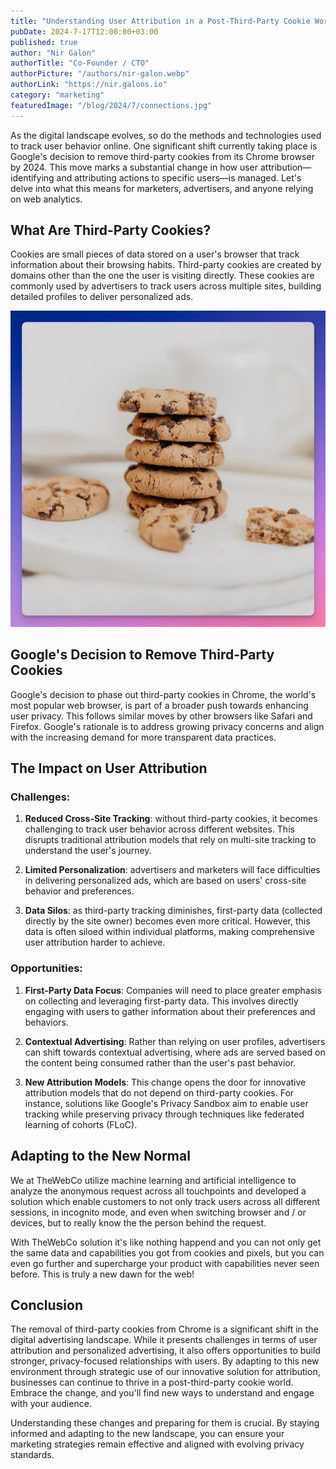 ```yaml
---
title: "Understanding User Attribution in a Post-Third-Party Cookie World"
pubDate: 2024-7-17T12:00:00+03:00
published: true
author: "Nir Galon"
authorTitle: "Co-Founder / CTO"
authorPicture: "/authors/nir-galon.webp"
authorLink: "https://nir.galons.io"
category: "marketing"
featuredImage: "/blog/2024/7/connections.jpg"
---
```


As the digital landscape evolves, so do the methods and technologies used to track user behavior online. One significant shift currently taking place is Google's decision to remove third-party cookies from its Chrome browser by 2024. This move marks a substantial change in how user attribution—identifying and attributing actions to specific users—is managed. Let's delve into what this means for marketers, advertisers, and anyone relying on web analytics.

<!--more-->

## What Are Third-Party Cookies?

Cookies are small pieces of data stored on a user's browser that track information about their browsing habits. Third-party cookies are created by domains other than the one the user is visiting directly. These cookies are commonly used by advertisers to track users across multiple sites, building detailed profiles to deliver personalized ads.

![Cookies](/blog/2024/7/cookies.jpg)

## Google's Decision to Remove Third-Party Cookies

Google's decision to phase out third-party cookies in Chrome, the world's most popular web browser, is part of a broader push towards enhancing user privacy. This follows similar moves by other browsers like Safari and Firefox. Google's rationale is to address growing privacy concerns and align with the increasing demand for more transparent data practices.

## The Impact on User Attribution

### Challenges:

1. **Reduced Cross-Site Tracking**: without third-party cookies, it becomes challenging to track user behavior across different websites. This disrupts traditional attribution models that rely on multi-site tracking to understand the user's journey.

2. **Limited Personalization**: advertisers and marketers will face difficulties in delivering personalized ads, which are based on users' cross-site behavior and preferences.

3. **Data Silos**: as third-party tracking diminishes, first-party data (collected directly by the site owner) becomes even more critical. However, this data is often siloed within individual platforms, making comprehensive user attribution harder to achieve.

### Opportunities:

1. **First-Party Data Focus**: Companies will need to place greater emphasis on collecting and leveraging first-party data. This involves directly engaging with users to gather information about their preferences and behaviors.

2. **Contextual Advertising**: Rather than relying on user profiles, advertisers can shift towards contextual advertising, where ads are served based on the content being consumed rather than the user's past behavior.

3. **New Attribution Models**: This change opens the door for innovative attribution models that do not depend on third-party cookies. For instance, solutions like Google's Privacy Sandbox aim to enable user tracking while preserving privacy through techniques like federated learning of cohorts (FLoC).

## Adapting to the New Normal

We at TheWebCo utilize machine learning and artificial intelligence to analyze the anonymous request across all touchpoints and developed a solution which enable customers to not only track users across all different sessions, in incognito mode, and even when switching browser and / or devices, but to really know the the person behind the request.

With TheWebCo solution it's like nothing happend and you can not only get the same data and capabilities you got from cookies and pixels, but you can even go further and supercharge your product with capabilities never seen before. This is truly a new dawn for the web!

## Conclusion

The removal of third-party cookies from Chrome is a significant shift in the digital advertising landscape. While it presents challenges in terms of user attribution and personalized advertising, it also offers opportunities to build stronger, privacy-focused relationships with users. By adapting to this new environment through strategic use of our innovative solution for attribution, businesses can continue to thrive in a post-third-party cookie world. Embrace the change, and you'll find new ways to understand and engage with your audience.

Understanding these changes and preparing for them is crucial. By staying informed and adapting to the new landscape, you can ensure your marketing strategies remain effective and aligned with evolving privacy standards.
